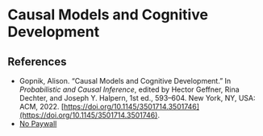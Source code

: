 # Causal Models and Cognitive Development

## References
- Gopnik, Alison. “Causal Models and Cognitive Development.” In _Probabilistic and Causal Inference_, edited by Hector Geffner, Rina Dechter, and Joseph Y. Halpern, 1st ed., 593–604. New York, NY, USA: ACM, 2022. [https://doi.org/10.1145/3501714.3501746](https://doi.org/10.1145/3501714.3501746).
- [No Paywall](https://ftp.cs.ucla.edu/pub/stat_ser/gopnik-ch30-acm-2021.pdf)